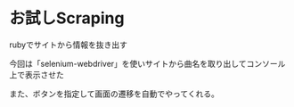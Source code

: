 # お試しScraping
rubyでサイトから情報を抜き出す

今回は「selenium-webdriver」を使いサイトから曲名を取り出してコンソール上で表示させた

また、ボタンを指定して画面の遷移を自動でやってくれる。
